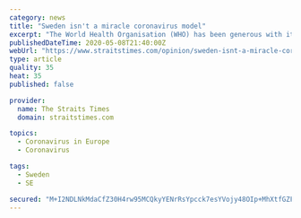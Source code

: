 ```yaml
---
category: news
title: "Sweden isn't a miracle coronavirus model"
excerpt: "The World Health Organisation (WHO) has been generous with its praise throughout this pandemic.. Read more at straitstimes.com."
publishedDateTime: 2020-05-08T21:40:00Z
webUrl: "https://www.straitstimes.com/opinion/sweden-isnt-a-miracle-coronavirus-model"
type: article
quality: 35
heat: 35
published: false

provider:
  name: The Straits Times
  domain: straitstimes.com

topics:
  - Coronavirus in Europe
  - Coronavirus

tags:
  - Sweden
  - SE

secured: "M+I2NDLNkMdaCfZ30H4rw95MCQkyYENrRsYpcck7esYVojy48OIp+MhXtfGZFuXpmWKDA8ThnHzweGerH6QeD3+zvv8/ZayzLZS0KXNugakeQ3x3zrO1k6a11Nl/geK4iu5daiDX0Ddy4jy/Dfr7waRS6ayaTgVJ/F7oW3DQ6N7bYufQ3hrZRBej9IVf/Y7EOvI9rSG3RdzfrbCrnwmXmvXn/cX7yM/UXjh7MIFoWFfNa2zNu4owrBpb7h46a0tTreDY7beUFOIm4TEVcWcGPmmk24EjpJgkmEg7/AOp6WAsyX/zx5cXAfcpFQJW7NRg;JzA4cf+jAlQIsVTQ43KKoQ=="
---
```


